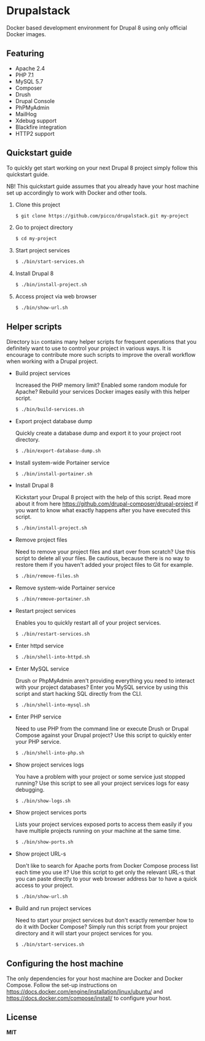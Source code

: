 # Drupalstack

Docker based development environment for Drupal 8 using only official Docker images.

## Featuring

* Apache 2.4
* PHP 7.1
* MySQL 5.7
* Composer
* Drush
* Drupal Console
* PhPMyAdmin
* MailHog
* Xdebug support
* Blackfire integration
* HTTP2 support

## Quickstart guide

To quickly get start working on your next Drupal 8 project simply follow this 
quickstart guide.

NB! This quickstart guide assumes that you already have your host machine set 
up accordingly to work with Docker and other tools.

1. Clone this project

    ```bash
    $ git clone https://github.com/picco/drupalstack.git my-project
    ```

2. Go to project directory

    ```bash
    $ cd my-project
    ```

3. Start project services

    ```bash
    $ ./bin/start-services.sh
    ```

4. Install Drupal 8

    ```bash
    $ ./bin/install-project.sh
    ```

5. Access project via web browser
    
    ```bash
    $ ./bin/show-url.sh
    ```

## Helper scripts

Directory `bin` contains many helper scripts for frequent operations that you 
definitely want to use to control your project in various ways. It is 
encourage to contribute more such scripts to improve the overall workflow when 
working with a Drupal project.

* Build project services

  Increased the PHP memory limit? Enabled some random module for Apache? 
Rebuild your services Docker images easily with this helper script.

    ```bash
    $ ./bin/build-services.sh
    ```

* Export project database dump

  Quickly create a database dump and export it to your project root directory. 

    ```bash
    $ ./bin/export-database-dump.sh
    ```

* Install system-wide Portainer service

    ```bash
    $ ./bin/install-portainer.sh
    ```
 
* Install Drupal 8

  Kickstart your Drupal 8 project with the help of this script. Read more about
it from here https://github.com/drupal-composer/drupal-project if you want to 
know what exactly happens after you have executed this script.

    ```bash
    $ ./bin/install-project.sh
    ```
     
* Remove project files

  Need to remove your project files and start over from scratch? Use this 
script to delete all your files. Be cautious, because there is no way to 
restore them if you haven't added your project files to Git for example.

    ```bash
    $ ./bin/remove-files.sh
    ```
     
* Remove system-wide Portainer service

    ```bash
    $ ./bin/remove-portainer.sh
    ```
     
* Restart project services

  Enables you to quickly restart all of your project services.

    ```bash
    $ ./bin/restart-services.sh
    ```
     
* Enter httpd service

    ```bash
    $ ./bin/shell-into-httpd.sh
    ```
     
* Enter MySQL service

  Drush or PhpMyAdmin aren't providing everything you need to interact with your 
project databases? Enter you MySQL service by using this script and start 
hacking SQL directly from the CLI.

    ```bash
    $ ./bin/shell-into-mysql.sh
    ```
     
* Enter PHP service

  Need to use PHP from the command line or execute Drush or Drupal Compose 
against your Drupal project? Use this script to quickly enter your PHP service.

    ```bash
    $ ./bin/shell-into-php.sh
    ```
     
* Show project services logs

  You have a problem with your project or some service just stopped running? 
Use this script to see all your project services logs for easy debugging.

    ```bash
    $ ./bin/show-logs.sh
    ```
     
* Show project services ports

  Lists your project services exposed ports to access them easily if you have 
multiple projects running on your machine at the same time.

    ```bash
    $ ./bin/show-ports.sh
    ```
     
* Show project URL-s

  Don't like to search for Apache ports from Docker Compose process list each 
time you use it? Use this script to get only the relevant URL-s that you can 
paste directly to your web browser address bar to have a quick access to your 
project.

    ```bash
    $ ./bin/show-url.sh
    ```
     
* Build and run project services

  Need to start your project services but don't exactly remember how to do it 
with Docker Compose? Simply run this script from your project directory and it 
will start your project services for you.

    ```bash
    $ ./bin/start-services.sh
    ```

## Configuring the host machine

The only dependencies for your host machine are Docker and Docker Compose.
Follow the set-up instructions on https://docs.docker.com/engine/installation/linux/ubuntu/ 
and https://docs.docker.com/compose/install/ to configure your host.

## License

**MIT**
